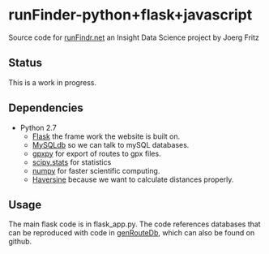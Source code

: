 # runFinder-python+flask+javascript

Source code for [runFindr.net](http://www.runfindr.net/) an Insight Data Science project by Joerg Fritz

## Status

This is a work in progress.

## Dependencies

* Python 2.7
  * [Flask](http://flask.pocoo.org/) the frame work the website is built on.
  * [MySQLdb](http://mysql-python.sourceforge.net/MySQLdb.html) so we can talk to mySQL databases.
  * [gpxpy](https://github.com/tkrajina/gpxpy) for export of routes to gpx files.
  * [scipy.stats](http://docs.scipy.org/doc/scipy-0.13.0/reference/stats.html) for statistics
  * [numpy](http://www.numpy.org/) for faster scientific computing.
  * [Haversine](https://pypi.python.org/pypi/haversine) because we want to calculate distances properly.

## Usage

The main flask code is in flask_app.py. The code references databases that can be reproduced with code
in [genRouteDb](https://github.com/JoergFritz/genRouteDb), which can also be found on github.
